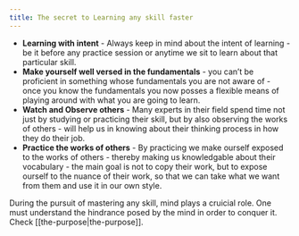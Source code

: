 ```yaml
---
title: The secret to Learning any skill faster
---
```


- **Learning with intent** - Always keep in mind about the intent of learning - be it before any practice session or anytime we sit to learn about that particular skill.
- **Make yourself well versed in the fundamentals** - you can’t be proficient in something whose fundamentals you are not aware of - once you know the fundamentals you now posses a flexible means of playing around with what you are going to learn.
- **Watch and Observe others** - Many experts in their field spend time not just by studying or practicing their skill, but by also observing the works of others - will help us in knowing about their thinking process in how they do their job.
- **Practice the works of others** - By practicing we make ourself exposed to the works of others - thereby making us knowledgable about their vocabulary - the main goal is not to copy their work, but to expose ourself to the nuance of their work, so that we can take what we want from them and use it in our own style.


During the pursuit of mastering any skill, mind plays a cruicial role.
One must understand the hindrance posed by the mind in order to conquer it. 
Check [[the-purpose|the-purpose]].